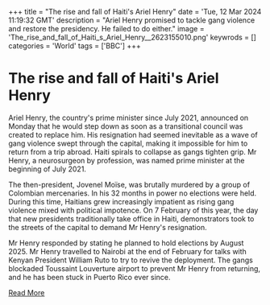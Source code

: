 +++
title = "The rise and fall of Haiti's Ariel Henry"
date = 'Tue, 12 Mar 2024 11:19:32 GMT'
description = "Ariel Henry promised to tackle gang violence and restore the presidency. He failed to do either."
image = 'The_rise_and_fall_of_Haiti_s_Ariel_Henry__2623155010.png'
keywrods =  []
categories = 'World'
tags = ['BBC']
+++

# The rise and fall of Haiti's Ariel Henry

Ariel Henry, the country<bb>'s prime minister since July 2021, announced on Monday that he would step down as soon as a transitional council was created to replace him.
His resignation had seemed inevitable as a wave of gang violence swept through the capital, making it impossible for him to return from a trip abroad.
Haiti spirals to collapse as gangs tighten grip.
Mr Henry, a neurosurgeon by profession, was named prime minister at the beginning of July 2021.

The then-president, Jovenel Moïse, was brutally murdered by a group of Colombian mercenaries.
In his 32 months in power no elections were held.
During this time, Haitians grew increasingly impatient as rising gang violence mixed with political impotence.
On 7 February of this year, the day that new presidents traditionally take office in Haiti, demonstrators took to the streets of the capital to demand Mr Henry<bb>'s resignation.

Mr Henry responded by stating he planned to hold elections by August 2025.
Mr Henry travelled to Nairobi at the end of February for talks with Kenyan President William Ruto to try to revive the deployment.
The gangs blockaded Toussaint Louverture airport to prevent Mr Henry from returning, and he has been stuck in Puerto Rico ever since.


[Read More](https://www.bbc.co.uk/news/world-latin-america-68542077)
